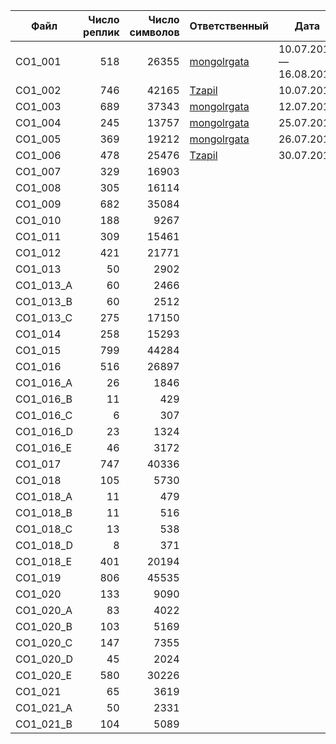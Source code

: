 | Файл | Число реплик | Число символов | Ответственный | Дата |
| ---- | -----------: | -------------: | ------------- | ---- |
| CO1_001   |  518 | 26355 | [mongolrgata](https://github.com/mongolrgata) | 10.07.2015 — 16.08.2015 |
| CO1_002   |  746 | 42165 | [Tzapil](https://github.com/Tzapil) | 10.07.2015 |
| CO1_003   |  689 | 37343 | [mongolrgata](https://github.com/mongolrgata) | 12.07.2015 |
| CO1_004   |  245 | 13757 | [mongolrgata](https://github.com/mongolrgata) | 25.07.2015 |
| CO1_005   |  369 | 19212 | [mongolrgata](https://github.com/mongolrgata) | 26.07.2015 |
| CO1_006   |  478 | 25476 | [Tzapil](https://github.com/Tzapil) | 30.07.2015 |
| CO1_007   |  329 | 16903 | | |
| CO1_008   |  305 | 16114 | | |
| CO1_009   |  682 | 35084 | | |
| CO1_010   |  188 |  9267 | | |
| CO1_011   |  309 | 15461 | | |
| CO1_012   |  421 | 21771 | | |
| CO1_013   |   50 |  2902 | | |
| CO1_013_A |   60 |  2466 | | |
| CO1_013_B |   60 |  2512 | | |
| CO1_013_C |  275 | 17150 | | |
| CO1_014   |  258 | 15293 | | |
| CO1_015   |  799 | 44284 | | |
| CO1_016   |  516 | 26897 | | |
| CO1_016_A |   26 |  1846 | | |
| CO1_016_B |   11 |   429 | | |
| CO1_016_C |    6 |   307 | | |
| CO1_016_D |   23 |  1324 | | |
| CO1_016_E |   46 |  3172 | | |
| CO1_017   |  747 | 40336 | | |
| CO1_018   |  105 |  5730 | | |
| CO1_018_A |   11 |   479 | | |
| CO1_018_B |   11 |   516 | | |
| CO1_018_C |   13 |   538 | | |
| CO1_018_D |    8 |   371 | | |
| CO1_018_E |  401 | 20194 | | |
| CO1_019   |  806 | 45535 | | |
| CO1_020   |  133 |  9090 | | |
| CO1_020_A |   83 |  4022 | | |
| CO1_020_B |  103 |  5169 | | |
| CO1_020_C |  147 |  7355 | | |
| CO1_020_D |   45 |  2024 | | |
| CO1_020_E |  580 | 30226 | | |
| CO1_021   |   65 |  3619 | | |
| CO1_021_A |   50 |  2331 | | |
| CO1_021_B |  104 |  5089 | | |
